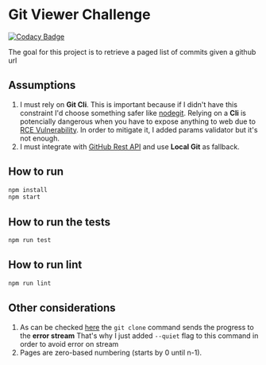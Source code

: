 # Git Viewer Challenge
[![Codacy Badge](https://app.codacy.com/project/badge/Grade/68cf1aec60d24ebab1736b4ca28083e2)](https://www.codacy.com/gh/lucassklp/git-viewer-challenge/dashboard?utm_source=github.com&amp;utm_medium=referral&amp;utm_content=lucassklp/git-viewer-challenge&amp;utm_campaign=Badge_Grade)

The goal for this project is to retrieve a paged list of commits given a github url

## Assumptions
1. I must rely on **Git Cli**. This is important because if I didn't have this constraint I'd choose something safer like [nodegit](https://github.com/nodegit/nodegit). Relying on a **Cli** is potencially dangerous when you have to expose anything to web due to [RCE Vulnerability](https://www.sciencedirect.com/topics/computer-science/remote-code-execution). In order to mitigate it, I added params validator but it's not enough.
2. I must integrate with [GitHub Rest API](https://docs.github.com/en/rest) and use **Local Git** as fallback.

## How to run

```bash
npm install
npm start
```

## How to run the tests
```bash
npm run test
```

## How to run lint
```bash
npm run lint
```

## Other considerations
1. As can be checked [here](https://mirrors.edge.kernel.org/pub/software/scm/git/docs/git-clone.html) the ```git clone``` command sends the progress to the **error stream** That's why I just added ```--quiet``` flag to this command in order to avoid error on stream
2. Pages are zero-based numbering (starts by 0 until n-1).